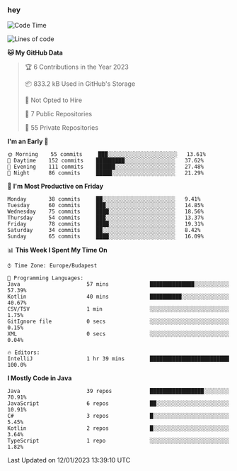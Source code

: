### hey

<!--START_SECTION:waka-->
![Code Time](http://img.shields.io/badge/Code%20Time-880%20hrs%2015%20mins-blue)

![Lines of code](https://img.shields.io/badge/From%20Hello%20World%20I%27ve%20Written-650%20Thousand%20lines%20of%20code-blue)

**🐱 My GitHub Data** 

> 🏆 6 Contributions in the Year 2023
 > 
> 📦 833.2 kB Used in GitHub's Storage 
 > 
> 🚫 Not Opted to Hire
 > 
> 📜 7 Public Repositories 
 > 
> 🔑 55 Private Repositories  
 > 
**I'm an Early 🐤** 

```text
🌞 Morning    55 commits     ███░░░░░░░░░░░░░░░░░░░░░░   13.61% 
🌆 Daytime    152 commits    █████████░░░░░░░░░░░░░░░░   37.62% 
🌃 Evening    111 commits    ██████░░░░░░░░░░░░░░░░░░░   27.48% 
🌙 Night      86 commits     █████░░░░░░░░░░░░░░░░░░░░   21.29%

```
📅 **I'm Most Productive on Friday** 

```text
Monday       38 commits     ██░░░░░░░░░░░░░░░░░░░░░░░   9.41% 
Tuesday      60 commits     ███░░░░░░░░░░░░░░░░░░░░░░   14.85% 
Wednesday    75 commits     ████░░░░░░░░░░░░░░░░░░░░░   18.56% 
Thursday     54 commits     ███░░░░░░░░░░░░░░░░░░░░░░   13.37% 
Friday       78 commits     ████░░░░░░░░░░░░░░░░░░░░░   19.31% 
Saturday     34 commits     ██░░░░░░░░░░░░░░░░░░░░░░░   8.42% 
Sunday       65 commits     ████░░░░░░░░░░░░░░░░░░░░░   16.09%

```


📊 **This Week I Spent My Time On** 

```text
⌚︎ Time Zone: Europe/Budapest

💬 Programming Languages: 
Java                     57 mins             ██████████████░░░░░░░░░░░   57.39% 
Kotlin                   40 mins             ██████████░░░░░░░░░░░░░░░   40.67% 
CSV/TSV                  1 min               ░░░░░░░░░░░░░░░░░░░░░░░░░   1.75% 
GitIgnore file           0 secs              ░░░░░░░░░░░░░░░░░░░░░░░░░   0.15% 
XML                      0 secs              ░░░░░░░░░░░░░░░░░░░░░░░░░   0.04%

🔥 Editors: 
IntelliJ                 1 hr 39 mins        █████████████████████████   100.0%

```

**I Mostly Code in Java** 

```text
Java                     39 repos            █████████████████░░░░░░░░   70.91% 
JavaScript               6 repos             ██░░░░░░░░░░░░░░░░░░░░░░░   10.91% 
C#                       3 repos             █░░░░░░░░░░░░░░░░░░░░░░░░   5.45% 
Kotlin                   2 repos             █░░░░░░░░░░░░░░░░░░░░░░░░   3.64% 
TypeScript               1 repo              ░░░░░░░░░░░░░░░░░░░░░░░░░   1.82%

```



 Last Updated on 12/01/2023 13:39:10 UTC
<!--END_SECTION:waka-->
